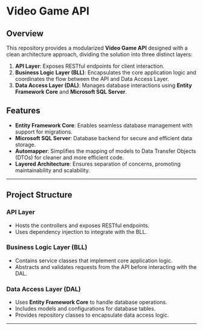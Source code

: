 # Video Game API

## Overview
This repository provides a modularized **Video Game API** designed with a clean architecture approach, dividing the solution into three distinct layers:
1. **API Layer**: Exposes RESTful endpoints for client interaction.
2. **Business Logic Layer (BLL)**: Encapsulates the core application logic and coordinates the flow between the API and Data Access Layer.
3. **Data Access Layer (DAL)**: Manages database interactions using **Entity Framework Core** and **Microsoft SQL Server**.

## Features
- **Entity Framework Core**: Enables seamless database management with support for migrations.
- **Microsoft SQL Server**: Database backend for secure and efficient data storage.
- **Automapper**: Simplifies the mapping of models to Data Transfer Objects (DTOs) for cleaner and more efficient code.
- **Layered Architecture**: Ensures separation of concerns, promoting maintainability and scalability.

---

## Project Structure

### API Layer
- Hosts the controllers and exposes RESTful endpoints.
- Uses dependency injection to integrate with the BLL.

### Business Logic Layer (BLL)
- Contains service classes that implement core application logic.
- Abstracts and validates requests from the API before interacting with the DAL.

### Data Access Layer (DAL)
- Uses **Entity Framework Core** to handle database operations.
- Includes models and configurations for database tables.
- Provides repository classes to encapsulate data access logic.

---
